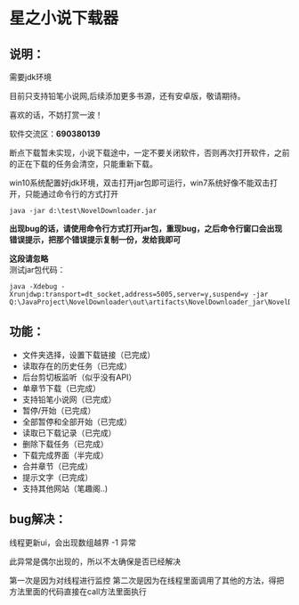 # 星之小说下载器

## 说明：
需要jdk环境

目前只支持铅笔小说网,后续添加更多书源，还有安卓版，敬请期待。

喜欢的话，不妨打赏一波！

软件交流区：**690380139**

断点下载暂未实现，小说下载途中，一定不要关闭软件，否则再次打开软件，之前的正在下载的任务会清空，只能重新下载。

win10系统配置好jdk环境，双击打开jar包即可运行，win7系统好像不能双击打开，只能通过命令行的方式打开

```
java -jar d:\test\NovelDownloader.jar
```

**出现bug的话，请使用命令行方式打开jar包，重现bug，之后命令行窗口会出现错误提示，把那个错误提示复制一份，发给我即可**

**这段请忽略**	
测试jar包代码：
```
java -Xdebug -Xrunjdwp:transport=dt_socket,address=5005,server=y,suspend=y -jar Q:\JavaProject\NovelDownloader\out\artifacts\NovelDownloader_jar\NovelDownloader.jar
```
## 功能：
- 文件夹选择，设置下载链接（已完成）
- 读取存在的历史任务（已完成）
- 后台剪切板监听（似乎没有API）
- 单章节下载（已完成）
- 支持铅笔小说网（已完成）
- 暂停/开始（已完成）
- 全部暂停和全部开始（已完成）
- 读取已下载记录（已完成）
- 删除下载任务（已完成）
- 下载完成界面（半完成）
- 合并章节（已完成）
- 提示文字（已完成）
- 支持其他网站（笔趣阁..)

## bug解决：
线程更新ui，会出现数组越界 -1 异常

此异常是偶尔出现的，所以不太确保是否已经解决

第一次是因为对线程进行监控
第二次是因为在线程里面调用了其他的方法，得把方法里面的代码直接在call方法里面执行


